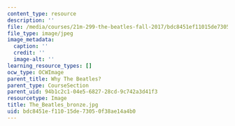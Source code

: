 ```yaml
---
content_type: resource
description: ''
file: /media/courses/21m-299-the-beatles-fall-2017/bdc8451ef11015de73050f38ae14a4b0_The_Beatles_bronze.jpg
file_type: image/jpeg
image_metadata:
  caption: ''
  credit: ''
  image-alt: ''
learning_resource_types: []
ocw_type: OCWImage
parent_title: Why The Beatles?
parent_type: CourseSection
parent_uid: 94b1c2c1-04e5-6827-28cd-9c742a3d41f3
resourcetype: Image
title: The_Beatles_bronze.jpg
uid: bdc8451e-f110-15de-7305-0f38ae14a4b0
---
```

